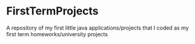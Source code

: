 # FirstTermProjects
A repository of my first little java applications/projects that I coded as my first term homeworks/university projects
